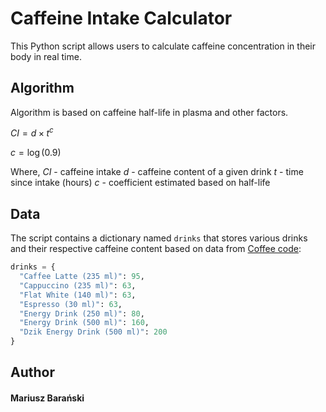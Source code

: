 # Caffeine Intake Calculator

This Python script allows users to calculate caffeine concentration in their body in real time.

## Algorithm

Algorithm is based on caffeine half-life in plasma and other factors.


$CI = d \times t^{c}$

$c = \log(0.9)$

Where,
$CI$ - caffeine intake
$d$ - caffeine content of a given drink
$t$ - time since intake (hours)
$c$ - coefficient estimated based on half-life


## Data

The script contains a dictionary named `drinks` that stores various drinks and their respective caffeine content based on data from [Coffee code](https://www.coffeecode.co.uk):

```python
drinks = {
  "Caffee Latte (235 ml)": 95,
  "Cappuccino (235 ml)": 63,
  "Flat White (140 ml)": 63,
  "Espresso (30 ml)": 63,
  "Energy Drink (250 ml)": 80,
  "Energy Drink (500 ml)": 160,
  "Dzik Energy Drink (500 ml)": 200
}
```
## Author

#### Mariusz Barański